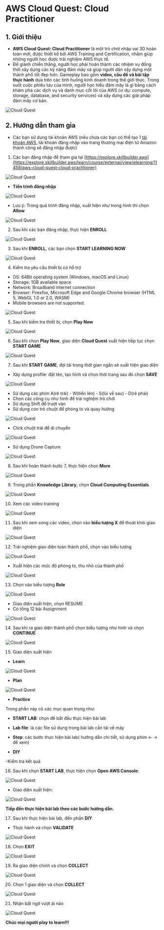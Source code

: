 # AWS Cloud Quest: Cloud Practitioner

## 1. Giới thiệu

- **AWS Cloud Quest: Cloud Practitioner** là một trò chơi nhập vai 3D hoàn toàn mới, được thiết kế bởi AWS Training and Certification, nhằm giúp những người học được trải nghiệm AWS thực tế. 
- Để giành chiến thắng, người học phải hoàn thành các nhiệm vụ đồng thời xây dựng các kỹ năng đám mây và giúp người dân xây dựng một thành phố tốt đẹp hơn. Gameplay bao gồm **video, câu đố và bài tập thực hành** dựa trên các tình huống kinh doanh trong thế giới thực. Trong suốt cuộc phiêu lưu của mình, người học hiểu đám mây là gì bằng cách khám phá các dịch vụ và danh mục cốt lõi của AWS (ví dụ: compute, storage, database, and security services) và xây dựng các giải pháp đám mây cơ bản. 

![Cloud Quest](/images/good.jpg)

## 2. Hướng dẫn tham gia

- Các bạn sử dụng tài khoản AWS (nếu chưa các bạn có thể tạo 1 [tài khoản AWS](https://portal.aws.amazon.com/billing/signup#/start/email), tài khoản đăng nhập vào trang thương mại điện tử Amazon thành công sẽ đăng nhập được)

1. Các bạn đăng nhập để tham gia tại [https://explore.skillbuilder.aws](https://explore.skillbuilder.aws/learn/course/external/view/elearning/11458/aws-cloud-quest-cloud-practitioner)

![Cloud Quest](/images/0001-cloudquest.png)

- **Tiến trình đăng nhập**

![Cloud Quest](/images/0002-cloudquest.png)

- Lưu ý: Trong quá trình đăng nhập, xuất hiện như trong hình thì chọn **Allow**

![Cloud Quest](/images/0003-cloudquest.png)

2. Sau khi các bạn đăng nhập, thực hiện **ENROLL**

![Cloud Quest](/images/0004-cloudquest.png)

3. Sau khi **ENROLL**, các bạn chọn **START LEARNING NOW**
   
![Cloud Quest](/images/0005-cloudquest.png)

4. Kiểm tra yêu cầu thiết bị có hỗ trợ
- OS: 64Bit operating system (Windows, macOS and Linux)
- Storage: 1GB available space
- Network: Broadband internet connection
- Browser: Firexfox, Microsoft Edge and Google Chrome browser (HTML 5, WebGL 1.0 or 2.0, WASM)
- Mobile browsers are not supported.

![Cloud Quest](/images/0006-cloudquest.png)

5. Sau khi kiểm tra thiết bị, chọn **Play Now**

![Cloud Quest](/images/0007-cloudquest.png)

6.  Sau khi chọn **Play Now**, giao diện **Cloud Quest** xuất hiện tiếp tục chọn **START GAME**
   
![Cloud Quest](/images/0008-cloudquest.png)

7. Sau khi **START GAME**, đợi tải trong thời gian ngắn sẽ xuất hiện giao diện 
   
- Xây dựng profile: đặt tên, tạo hình và chọn thời trang sau đó chọn **SAVE**

![Cloud Quest](/images/0009-cloudquest.png)

- Sử dụng các phím A(rẽ trái) - W(tiến lên) - S(lùi về sau) - D(rẽ phải)
- Chọn các công cụ như hình để trải nghiệm trò chơi
- Sử dụng Shift để trượt ván
- Sử dụng con trỏ chuột để phóng to và quay hướng

![Cloud Quest](/images/00010-cloudquest.png)

- Click chuột trái để di chuyển

![Cloud Quest](/images/00011-cloudquest.png)

- Sử dụng Drone Capture
  
![Cloud Quest](/images/00012-cloudquest.png)

8. Sau khi hoàn thành bước 7, thực hiện chọn **More**

![Cloud Quest](/images/00013-cloudquest.png)

9. Trong phần **Knowledge Library**, chọn **Cloud Computing Essentials** 

![Cloud Quest](/images/00014-cloudquest.png)

10. Xem các video training

![Cloud Quest](/images/00015-cloudquest.png)

11. Sau khi xem xong các video, chọn vào **biểu tượng X** để thoát khỏi giao diện

![Cloud Quest](/images/00016-cloudquest.png)

12. Trải nghiệm giao diện toàn thành phố, chọn vào biểu tượng 

![Cloud Quest](/images/00017-cloudquest.png)

- Xuất hiện các mức độ phóng to, thu nhỏ của thành phố

![Cloud Quest](/images/00018-cloudquest.png)

13. Chọn vào biểu tượng **Role**

![Cloud Quest](/images/00019-cloudquest.png)

- Giao diện xuất hiện, chọn RESUME
- Có tổng 12 bài Assignment

![Cloud Quest](/images/00020-cloudquest.png)

14. Sau khi ra giao diện thành phố chọn biểu tượng như hình và chọn **CONTINUE**

![Cloud Quest](/images/00021-cloudquest.png)

15. Giao diện xuất hiện

- **Learn**


![Cloud Quest](/images/00022-cloudquest.png)


- **Plan**

![Cloud Quest](/images/00023-cloudquest.png)

- **Practice**

Trong phần này có các mục quan trọng như:
- **START LAB**: chọn để bắt đầu thực hiện bài lab
- **Lab file**: là các file sử dụng trong bài lab cần tải về máy
- **Step**: các bước thực hiện bài lab( hướng dẫn chi tiết, sử dụng phím <- -> để xem) 

- **DIY**

-Kiểm tra kết quả

16. Sau khi chọn **START LAB**, thực hiện chọn **Open AWS Console**:

![Cloud Quest](/images/00024-cloudquest.png)

- Giao diện xuất hiện:

![Cloud Quest](/images/00025-cloudquest.png)

**Tiếp đến thực hiện bài lab theo các bước hướng dẫn.**

17. Sau khi thực hiện bài lab, đến phần **DIY**
    
- Thực hành và chọn **VALIDATE**

![Cloud Quest](/images/00026-cloudquest.png)

18. Chọn **EXIT**

![Cloud Quest](/images/00027-cloudquest.png)

19. Ra giao diện chính và chọn **COLLECT**


![Cloud Quest](/images/00028-cloudquest.png)


20. Chọn 1 giao diện và chọn **COLLECT**

![Cloud Quest](/images/00029-cloudquest.png)

21. Nhận bất ngờ vượt ải nào

![Cloud Quest](/images/00030-cloudquest.png)

**Chúc mọi người play to learn!!!**

